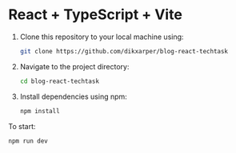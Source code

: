 # React + TypeScript + Vite

1. Clone this repository to your local machine using:

    ```bash
    git clone https://github.com/dikxarper/blog-react-techtask
    ```

2. Navigate to the project directory:

    ```bash
    cd blog-react-techtask
    ```

3. Install dependencies using npm:

    ```bash
    npm install
    ```

To start:

```bash
npm run dev
